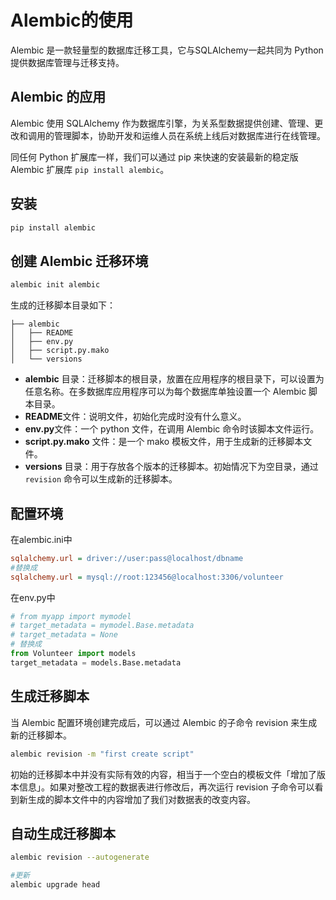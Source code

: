 # Alembic的使用

Alembic 是一款轻量型的数据库迁移工具，它与SQLAlchemy一起共同为 Python 提供数据库管理与迁移支持。

## Alembic 的应用

Alembic 使用 SQLAlchemy 作为数据库引擎，为关系型数据提供创建、管理、更改和调用的管理脚本，协助开发和运维人员在系统上线后对数据库进行在线管理。

同任何 Python 扩展库一样，我们可以通过 pip 来快速的安装最新的稳定版 Alembic 扩展库 `pip install alembic`。

## 安装

```sh
pip install alembic
```

## 创建 Alembic 迁移环境

```sh
alembic init alembic
```

生成的迁移脚本目录如下：

```text
├── alembic
│   ├── README
│   ├── env.py
│   ├── script.py.mako
│   └── versions
```

- **alembic** 目录：迁移脚本的根目录，放置在应用程序的根目录下，可以设置为任意名称。在多数据库应用程序可以为每个数据库单独设置一个 Alembic 脚本目录。
- **README**文件：说明文件，初始化完成时没有什么意义。
- **env.py**文件：一个 python 文件，在调用 Alembic 命令时该脚本文件运行。
- **script.py.mako** 文件：是一个 mako 模板文件，用于生成新的迁移脚本文件。
- **versions** 目录：用于存放各个版本的迁移脚本。初始情况下为空目录，通过 `revision` 命令可以生成新的迁移脚本。

## 配置环境

在alembic.ini中

```ini
sqlalchemy.url = driver://user:pass@localhost/dbname
#替换成
sqlalchemy.url = mysql://root:123456@localhost:3306/volunteer
```

在env.py中

```py
# from myapp import mymodel
# target_metadata = mymodel.Base.metadata
# target_metadata = None
# 替换成
from Volunteer import models
target_metadata = models.Base.metadata
```



## 生成迁移脚本

当 Alembic 配置环境创建完成后，可以通过 Alembic 的子命令 revision 来生成新的迁移脚本。

```sh
alembic revision -m "first create script"
```

初始的迁移脚本中并没有实际有效的内容，相当于一个空白的模板文件「增加了版本信息」。如果对整改工程的数据表进行修改后，再次运行 revision 子命令可以看到新生成的脚本文件中的内容增加了我们对数据表的改变内容。

## 自动生成迁移脚本

```sh
alembic revision --autogenerate

#更新
alembic upgrade head
```

















